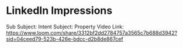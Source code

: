 # LinkedIn Impressions

Sub Subject: Intent
Subject: Property
Video Link: https://www.loom.com/share/3312bf2dd2784757a3565c7b688d3942?sid=04ceed79-523b-426e-bdcc-d2b8de867cef